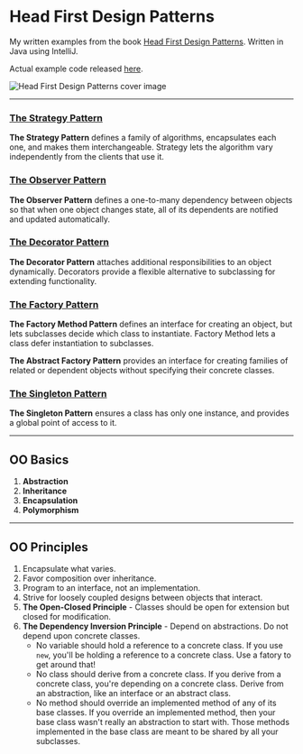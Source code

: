 # Head First Design Patterns

My written examples from the book [Head First Design Patterns](https://www.oreilly.com/library/view/head-first-design/0596007124/). Written in Java using IntelliJ.

Actual example code released [here](/publisher-code).

![Head First Design Patterns cover image](https://m.media-amazon.com/images/I/51rmlxN57sL._AC_SY780_.jpg)

---

### [The Strategy Pattern](/strategy/)
**The Strategy Pattern** defines a family of algorithms, encapsulates each one, and makes them interchangeable. Strategy lets the algorithm vary independently from the clients that use it.

### [The Observer Pattern](/observer/)
**The Observer Pattern** defines a one-to-many dependency between objects so that when one object changes state, all of its dependents are notified and updated automatically.

### [The Decorator Pattern](/decorator/)
**The Decorator Pattern** attaches additional responsibilities to an object dynamically. Decorators provide a flexible alternative to subclassing for extending functionality.

### [The Factory Pattern](/factory/)
**The Factory Method Pattern** defines an interface for creating an object, but lets subclasses decide which class to instantiate. Factory Method lets a class defer instantiation to subclasses.

**The Abstract Factory Pattern** provides an interface for creating families of related or dependent objects without specifying their concrete classes.

### [The Singleton Pattern](/singleton/)
**The Singleton Pattern** ensures a class has only one instance, and provides a global point of access to it.

---

## OO Basics
1. **Abstraction**
1. **Inheritance**
1. **Encapsulation**
1. **Polymorphism**

---

## OO Principles
1. Encapsulate what varies.
1. Favor composition over inheritance.
1. Program to an interface, not an implementation.
1. Strive for loosely coupled designs between objects that interact.
1. **The Open-Closed Principle** - Classes should be open for extension but closed for modification.
1. **The Dependency Inversion Principle** - Depend on abstractions. Do not depend upon concrete classes.
   - No variable should hold a reference to a concrete class. If you use `new`, you'll be holding a reference to a concrete class. Use a fatory to get around that!
   - No class should derive from a concrete class. If you derive from a concrete class, you're depending on a concrete class. Derive from an abstraction, like an interface or an abstract class.
   - No method should override an implemented method of any of its base classes. If you override an implemented method, then your base class wasn't really an abstraction to start with. Those methods implemented in the base class are meant to be shared by all your subclasses.

